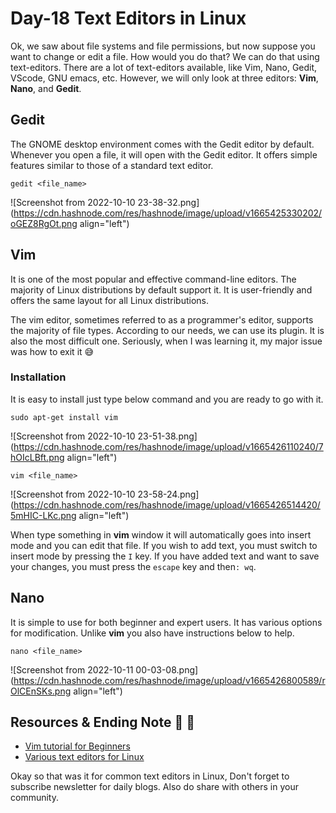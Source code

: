 # Day-18 Text Editors in Linux

Ok, we saw about file systems and file permissions, but now suppose you want to change or edit a file. How would you do that?
We can do that using text-editors. There are a lot of text-editors available, like Vim, Nano, Gedit, VScode, GNU emacs, etc. However, we will only look at three editors: **Vim**, **Nano**, and **Gedit**. 

## Gedit
The GNOME desktop environment comes with the Gedit editor by default. Whenever you open a file, it will open with the Gedit editor. It offers simple features similar to those of a standard text editor.

```
gedit <file_name>

```

![Screenshot from 2022-10-10 23-38-32.png](https://cdn.hashnode.com/res/hashnode/image/upload/v1665425330202/oGEZ8RgOt.png align="left")

## Vim
It is one of the most popular and effective command-line editors. The majority of Linux distributions by default support it. It is user-friendly and offers the same layout for all Linux distributions.

The vim editor, sometimes referred to as a programmer's editor, supports the majority of file types. According to our needs, we can use its plugin. It is also the most difficult one. Seriously, when I was learning it, my major issue was how to exit it 😅

### Installation
It is easy to install just type below command and you are ready to go with it.

```
sudo apt-get install vim

```

![Screenshot from 2022-10-10 23-51-38.png](https://cdn.hashnode.com/res/hashnode/image/upload/v1665426110240/7hOIcLBft.png align="left")

``` 
vim <file_name>

```


![Screenshot from 2022-10-10 23-58-24.png](https://cdn.hashnode.com/res/hashnode/image/upload/v1665426514420/5mHIC-LKc.png align="left")

When type something in **vim** window it will automatically goes into insert mode and you can edit that file. If you wish to add text, you must switch to insert mode by pressing the ``I`` key. If you have added text and want to save your changes, you must press the ``escape`` key and then``: wq``.

## Nano
It is simple to use for both beginner and expert users. It has various options for modification. Unlike **vim** you also have instructions below to help.

```
nano <file_name>

```

![Screenshot from 2022-10-11 00-03-08.png](https://cdn.hashnode.com/res/hashnode/image/upload/v1665426800589/rOlCEnSKs.png align="left")

## Resources & Ending Note 📑 👋
- [Vim tutorial for Beginners](https://youtu.be/RZ4p-saaQkc)
- [ Various text editors for Linux](https://youtu.be/zk6hZbWnhEs)

Okay so that was it for common text editors in Linux, Don't forget to subscribe newsletter for daily blogs. Also do share with others in your community.



